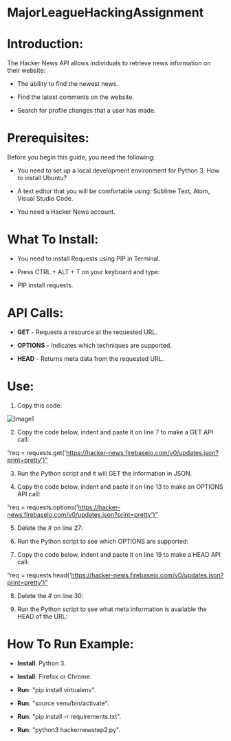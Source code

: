 # MajorLeagueHackingAssignment

# Introduction: 

The Hacker News API allows individuals to retrieve news information on their website: 

*	The ability to find the newest news.

*	Find the latest comments on the website.

*	Search for profile changes that a user has made. 

# Prerequisites: 

Before you begin this guide, you need the following: 

*	You need to set up a local development environment for Python 3. How to install Ubuntu? 

*	A text editor that you will be comfortable using: Sublime Text, Atom, Visual Studio Code. 

*	You need a Hacker News account. 

# What To Install:

*	You need to install Requests using PIP in Terminal. 

*	Press CTRL + ALT + T on your keyboard and type:

*	PIP install requests.

# API Calls:

*	**GET** - Requests a resource at the requested URL.

*	**OPTIONS** - Indicates which techniques are supported.

*	**HEAD** - Returns meta data from the requested URL.

# Use:

1.	Copy this code:

![Image1](https://github.com/al11588/MajorLeagueHackingAssignment/blob/master/images/1.png) 
 
2.	Copy the code below, indent and paste it on line 7 to make a GET API call: 

“req = requests.get('https://hacker-news.firebaseio.com/v0/updates.json?print=pretty')”

3.	Run the Python script and it will GET the information in JSON. 
 





4.	Copy the code below, indent and paste it on line 13 to make an OPTIONS API call: 

“req = requests.options('https://hacker-news.firebaseio.com/v0/updates.json?print=pretty')”

5.	Delete the # on line 27:
 
6.	Run the Python script to see which OPTIONS are supported:
 


7.	Copy the code below, indent and paste it on line 19 to make a HEAD API call:

“req = requests.head('https://hacker-news.firebaseio.com/v0/updates.json?print=pretty')”

8.	Delete the # on line 30:
 
9.	Run the Python script to see what meta information is available the HEAD of the URL:
 
# How To Run Example:

*	**Install**: Python 3.

*	**Install**: Firefox or Chrome.

*	**Run**: "pip install virtualenv".

*	**Run**: "source venv/bin/activate".

*	**Run**: "pip install -r requirements.txt".

*	**Run**: "python3 hackernewstep2.py".